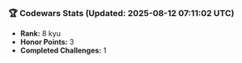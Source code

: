 ### 🏆 Codewars Stats (Updated: 2025-08-12 07:11:02 UTC)

- **Rank:** 8 kyu
- **Honor Points:** 3
- **Completed Challenges:** 1
